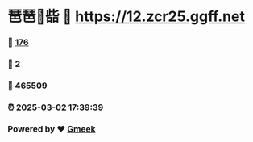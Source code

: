 # 琶琶🔭啙 :link: https://12.zcr25.ggff.net 
### :page_facing_up: [176](https://12.zcr25.ggff.net/tag.html) 
### :speech_balloon: 2 
### :hibiscus: 465509 
### :alarm_clock: 2025-03-02 17:39:39 
### Powered by :heart: [Gmeek](https://github.com/Meekdai/Gmeek)
